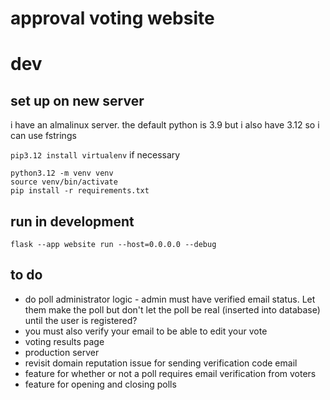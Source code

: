 # approval voting website

# dev
## set up on new server
i have an almalinux server. the default python is 3.9 but i also have 3.12 so i can use fstrings

`pip3.12 install virtualenv` if necessary

```
python3.12 -m venv venv
source venv/bin/activate
pip install -r requirements.txt
```

## run in development

```
flask --app website run --host=0.0.0.0 --debug
```

## to do
* do poll administrator logic - admin must have verified email status. Let them make the poll but don't let the poll be real (inserted into database) until the user is registered?
* you must also verify your email to be able to edit your vote
* voting results page
* production server
* revisit domain reputation issue for sending verification code email
* feature for whether or not a poll requires email verification from voters
* feature for opening and closing polls